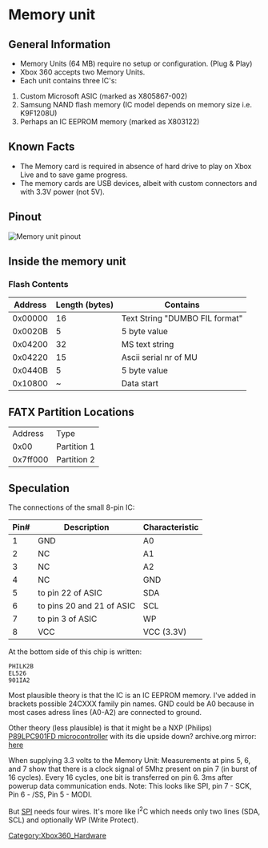 # Memory unit

## General Information

- Memory Units (64 MB) require no setup or configuration. (Plug &
  Play)
- Xbox 360 accepts two Memory Units.
- Each unit contains three IC's:

1.  Custom Microsoft ASIC (marked as X805867-002)
2.  Samsung NAND flash memory (IC model depends on memory size i.e.
    K9F1208U)
3.  Perhaps an IC EEPROM memory (marked as X803122)

## Known Facts

- The Memory card is required in absence of hard drive to play on Xbox
  Live and to save game progress.
- The memory cards are USB devices, albeit with custom connectors and
  with 3.3V power (not 5V).

## Pinout

![Memory unit pinout](../images/memory_unit_pinout.jpg)

## Inside the memory unit

### Flash Contents

| Address | Length (bytes) | Contains                       |
| ------- | -------------- | ------------------------------ |
| 0x00000 | 16             | Text String "DUMBO FIL format" |
| 0x0020B | 5              | 5 byte value                   |
| 0x04200 | 32             | MS text string                 |
| 0x04220 | 15             | Ascii serial nr of MU          |
| 0x0440B | 5              | 5 byte value                   |
| 0x10800 | ~              | Data start                     |

## FATX Partition Locations

|          |             |
| -------- | ----------- |
| Address  | Type        |
| 0x00     | Partition 1 |
| 0x7ff000 | Partition 2 |

## Speculation

The connections of the small 8-pin IC:

| Pin# | Description               | Characteristic |
| ---- | --------------------------| -------------- | 
| 1    | GND                       | A0             |
| 2    | NC                        | A1             |
| 3    | NC                        | A2             |
| 4    | NC                        | GND            |
| 5    | to pin 22 of ASIC         | SDA            |
| 6    | to pins 20 and 21 of ASIC | SCL            |
| 7    | to pin 3 of ASIC          | WP             |
| 8    | VCC                       | VCC (3.3V)     |

At the bottom side of this chip is written:

```
PHILK2B
EL526
901IA2
```

Most plausible theory is that the IC is an IC EEPROM memory.
I've added in brackets possible 24CXXX family pin names. GND could be A0
because in most cases adress lines (A0-A2) are connected to ground.

Other theory (less plausible) is that it might be a NXP (Philips)
[P89LPC901FD microcontroller](http://www.nxp.com/pip/P89LPC901_902_903-05.html) with
its die upside down?
archive.org mirror: [here](https://web.archive.org/web/20070629141142/https://www.nxp.com/pip/P89LPC901_902_903-05.html)

When supplying 3.3 volts to the Memory Unit:
Measurements at pins 5, 6, and 7 show that there is a clock signal of
5Mhz present on pin 7 (in burst of 16 cycles).
Every 16 cycles, one bit is transferred on pin 6.
3ms after powerup data communication ends.
Note: This looks like SPI, pin 7 - SCK, Pin 6 - /SS, Pin 5 - MODI.

But [SPI](http://en.wikipedia.org/wiki/Serial_Peripheral_Interface_Bus)
needs four wires. It's more like I<sup>2</sup>C which needs only two
lines (SDA, SCL) and optionally WP (Write Protect).

[Category:Xbox360_Hardware](../Category_Xbox360_Hardware)

